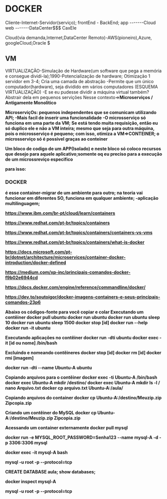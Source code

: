 # DOCKER

Cliente-Internet-Servidor(serviço);
frontEnd - BackEnd;
app -------Cloud
web -------DataCenter$$$
CaxEle

Cloud(via demanda,Internet,DataCenter Remoto)-AWS(pioneiro),Azure, googleCloud,Oracle $

## VM

VIRTUALIZAÇÃO-Simulação de Hardware(um software que pega a memória e consegue dividi-la);1990-Potencialização de hardware;
Otimização 1 servidor em 3-4;
Cria uma camada de abstração
-Permite que um único computador(hardware), seja dividido em vários computadores
(ESQUEMA VIRTUALIZAÇÃO)
-E se eu pudesse dividir a máquina virtual também? Abstrair dela em pequenos servições
Nesse contexto=><strong>Microserviços <strong>/ Antigamente Monolitico

MicroserviçOs: pequenos independentes que se comunicam utilizando API;
-Mais facil de inserir uma funcionalidade
-O microsserviço só funciona em uma parte da VM; Se está tendo muita requisição, então eu só duplico ele e não a VM inteira; mesmo que seja para outra máquina, pois o microsserviço é pequeno; com isso, otimiza a VM=><strong>CONTEINER<strong>; o microsserviço só é possivel graças ao conteiner

Um bloco de codigo de um APP(Isolado) e neste bloco só coloco recursos que desejo para aquele aplicativo;somente oq eu preciso para a execução de um microssreviço especifico

para isso:

### DOCKER

é esse container-migrar de um ambiente para outro;
na teoria vai funcionar em diferentes SO, funciona em qualquer ambiente;
-aplicação multilinguagem;

https://www.ibm.com/br-pt/cloud/learn/containers

https://www.redhat.com/pt-br/topics/containers

https://www.redhat.com/pt-br/topics/containers/containers-vs-vms

https://www.redhat.com/pt-br/topics/containers/what-is-docker

https://docs.microsoft.com/pt-br/dotnet/architecture/microservices/container-docker-introduction/docker-defined

https://medium.com/xp-inc/principais-comandos-docker-f9b02e6944cd

https://docs.docker.com/engine/reference/commandline/docker/

https://dev.to/soutoigor/docker-imagens-containers-e-seus-principais-comandos-23p6

Abaixo os códigos-fonte para você copiar e colar
Executando um contêiner
docker pull ubuntu
docker run ubuntu
docker run ubuntu sleep 10
docker run ubuntu sleep 1500
docker stop [id]
docker run --help
docker run -it ubuntu

Executando aplicações no contêiner
docker run -dti ubuntu
docker exec -it [id ou nome] /bin/bash

Excluindo e nomeando contêineres
docker stop [id]
docker rm [id]
docker rmi [imagem]

docker run -dti --name Ubuntu-A ubuntu

Copiando arquivos para o contêiner
docker exec -ti Ubuntu-A /bin/bash
docker exec Ubuntu-A mkdir /destino/
docker exec Ubuntu-A mkdir ls -l /
nano Arquivo.txt
docker cp arquivo.txt Ubuntu-A:/aula/

Copiando arquivos do container
docker cp Ubuntu-A:/destino/Meuzip.zip Zipcopia.zip

Criando um contêiner do MySQL
docker cp Ubuntu-A:/destino/Meuzip.zip Zipcopia.zip

Acessando um container externamente
docker pull mysql

docker run -e MYSQL_ROOT_PASSWORD=Senha123 --name mysql-A -d -p 3306:3306 mysql

docker exec -it mysql-A bash

mysql -u root -p --protocol=tcp

CREATE DATABASE aula;
show databases;

docker inspect mysql-A

mysql -u root -p --protocol=tcp
